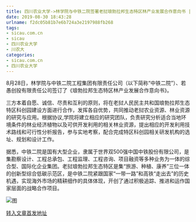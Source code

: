 ```yaml
---
title: 四川农业大学->林学院与中铁二院签署老挝琅勃拉邦生态特区林产业发展合作意向书 | sicau.com.cn
date: 2019-08-30 18:43:28
urlname: f2dc05b81b7e6b724a3e2197988fb268
tags: 
- sicau.com.cn
- sicau
- 四川农业大学
- 川农大
categories:
- sicau.com.cn
- 四川农业大学
---
```



8月28日，林学院与中铁二院工程集团有限责任公司（以下简称“中铁二院”）、若愚创投有限责任公司签订了《琅勃拉邦生态特区林产业发展合作意向书》。

三方本着自愿、诚信、尽责和互利的原则，将在老挝人民民主共和国琅勃拉邦生态特区科创园建设方面进行合作，发挥各自优势，共同推动老挝农业资源、林业资源的研究与应用。根据协议,学院将建立相应的研究团队，负责研究分析适合当地环境条件的林业经济植物以及可供开发利用的相关林业资源，提出相应的开发利用技术路线和可行性分析报告，参与实地考察，配合完成特区科创园相关研发机构的选址、规划和设计工作。

据悉，中铁二院是国有大型企业，隶属于世界双500强中国中铁股份有限公司，是集勘察设计、工程总承包、工程监理、工程咨询、项目融资等多种业务为一体的综合型、国际化企业集团。老挝琅勃拉邦生态特区是集“旅游、种植、康养”三位一体的创新型综合低碳示范区，是中铁二院紧跟国家“一带一路”和高铁“走出去”的历史机遇，实现海外市场的精耕细作的具体体现，开创了通过积极追踪、推进和运作国家层面的战略合作项目。



![图](https://news.sicau.edu.cn/__local/4/C1/DC/5B21BD0A02EED87A6DAB09C6029_DA25FB4B_7587.jpg)

[转入文章首发地址](https://news.sicau.edu.cn/info/1078/53063.htm)